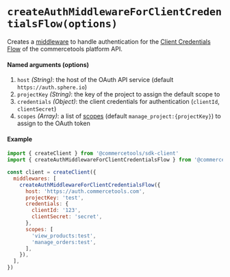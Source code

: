 # `createAuthMiddlewareForClientCredentialsFlow(options)`

Creates a [middleware](/docs/sdk/Glossary,md#middleware) to handle authentication for the [Client Credentials Flow](http://dev.commercetools.com/http-api-authorization.html#client-credentials-flow) of the commercetools platform API.

#### Named arguments (options)

1. `host` *(String)*: the host of the OAuth API service (default `https://auth.sphere.io`)
2. `projectKey` *(String)*: the key of the project to assign the default scope to
3. `credentials` *(Object)*: the client credentials for authentication (`clientId`, `clientSecret`)
4. `scopes` *(Array)*: a list of [scopes](http://dev.commercetools.com/http-api-authorization.html#scopes) (default `manage_project:{projectKey}`) to assign to the OAuth token


#### Example

```js
import { createClient } from '@commercetools/sdk-client'
import { createAuthMiddlewareForClientCredentialsFlow } from '@commercetools/sdk-middleware-auth'

const client = createClient({
  middlewares: [
    createAuthMiddlewareForClientCredentialsFlow({
      host: 'https://auth.commercetools.com',
      projectKey: 'test',
      credentials: {
        clientId: '123',
        clientSecret: 'secret',
      },
      scopes: [
        'view_products:test',
        'manage_orders:test',
      ],
    }),
  ],
})
```
